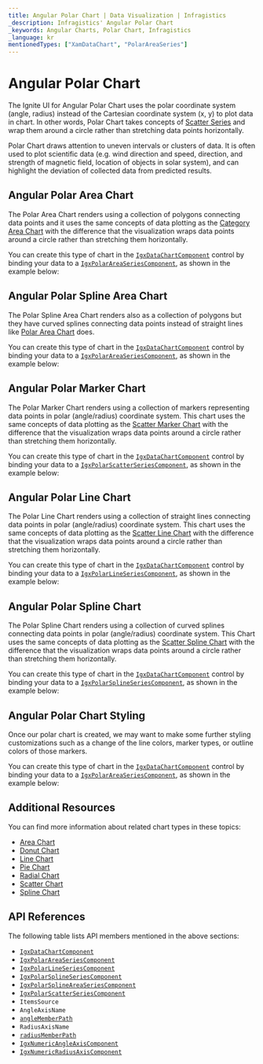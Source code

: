 ```yaml
---
title: Angular Polar Chart | Data Visualization | Infragistics
_description: Infragistics' Angular Polar Chart
_keywords: Angular Charts, Polar Chart, Infragistics
_language: kr
mentionedTypes: ["XamDataChart", "PolarAreaSeries"]
---
```


# Angular Polar Chart

The Ignite UI for Angular Polar Chart uses the polar coordinate system (angle, radius) instead of the Cartesian coordinate system (x, y) to plot data in chart. In other words, Polar Chart takes concepts of [Scatter Series](scatter-chart.md) and wrap them around a circle rather than stretching data points horizontally.

Polar Chart draws attention to uneven intervals or clusters of data. It is often used to plot scientific data (e.g. wind direction and speed, direction, and strength of magnetic field, location of objects in solar system), and can highlight the deviation of collected data from predicted results.

## Angular Polar Area Chart

The Polar Area Chart renders using a collection of polygons connecting data points and it uses the same concepts of data plotting as the [Category Area Chart](area-chart.md#angular-area-chart-example) with the difference that the visualization wraps data points around a circle rather than stretching them horizontally.

You can create this type of chart in the [`IgxDataChartComponent`]({environment:dvApiBaseUrl}/products/ignite-ui-angular/api/docs/typescript/latest/classes/igxdatachartcomponent.html) control by binding your data to a [`IgxPolarAreaSeriesComponent`]({environment:dvApiBaseUrl}/products/ignite-ui-angular/api/docs/typescript/latest/classes/igxpolarareaseriescomponent.html), as shown in the example below:

<code-view style="height: 600px" alt="Angular Polar Area Chart"
           data-demos-base-url="{environment:dvDemosBaseUrl}"
                    iframe-src="{environment:dvDemosBaseUrl}/charts/data-chart/polar-area-chart"
                                                 github-src="charts/data-chart/polar-area-chart">
</code-view>


<div class="divider--half"></div>

## Angular Polar Spline Area Chart

The Polar Spline Area Chart renders also as a collection of polygons but they have curved splines connecting data points instead of straight lines like [Polar Area Chart](polar-chart.md#angular-polar-area-chart) does.

You can create this type of chart in the [`IgxDataChartComponent`]({environment:dvApiBaseUrl}/products/ignite-ui-angular/api/docs/typescript/latest/classes/igxdatachartcomponent.html) control by binding your data to a [`IgxPolarAreaSeriesComponent`]({environment:dvApiBaseUrl}/products/ignite-ui-angular/api/docs/typescript/latest/classes/igxpolarareaseriescomponent.html), as shown in the example below:

<code-view style="height: 600px" alt="Angular Polar Area Chart"
           data-demos-base-url="{environment:dvDemosBaseUrl}"
                    iframe-src="{environment:dvDemosBaseUrl}/charts/data-chart/polar-spline-area-chart"
                                                 github-src="charts/data-chart/polar-spline-area-chart">
</code-view>


<div class="divider--half"></div>

## Angular Polar Marker Chart

The Polar Marker Chart renders using a collection of markers representing data points in polar (angle/radius) coordinate system. This chart uses the same concepts of data plotting as the [Scatter Marker Chart](scatter-chart.md#angular-scatter-marker-chart) with the difference that the visualization wraps data points around a circle rather than stretching them horizontally.

You can create this type of chart in the [`IgxDataChartComponent`]({environment:dvApiBaseUrl}/products/ignite-ui-angular/api/docs/typescript/latest/classes/igxdatachartcomponent.html) control by binding your data to a [`IgxPolarScatterSeriesComponent`]({environment:dvApiBaseUrl}/products/ignite-ui-angular/api/docs/typescript/latest/classes/igxpolarscatterseriescomponent.html), as shown in the example below:

<code-view style="height: 600px" alt="Angular Polar Marker Chart"
           data-demos-base-url="{environment:dvDemosBaseUrl}"
                    iframe-src="{environment:dvDemosBaseUrl}/charts/data-chart/polar-scatter-chart"
                                                 github-src="charts/data-chart/polar-scatter-chart">
</code-view>


<div class="divider--half"></div>

## Angular Polar Line Chart

The Polar Line Chart renders using a collection of straight lines connecting data points in polar (angle/radius) coordinate system. This chart uses the same concepts of data plotting as the [Scatter Line Chart](scatter-chart.md#angular-scatter-line-chart) with the difference that the visualization wraps data points around a circle rather than stretching them horizontally.

You can create this type of chart in the [`IgxDataChartComponent`]({environment:dvApiBaseUrl}/products/ignite-ui-angular/api/docs/typescript/latest/classes/igxdatachartcomponent.html) control by binding your data to a [`IgxPolarLineSeriesComponent`]({environment:dvApiBaseUrl}/products/ignite-ui-angular/api/docs/typescript/latest/classes/igxpolarlineseriescomponent.html), as shown in the example below:

<code-view style="height: 600px" alt="Angular Polar Line Chart"
           data-demos-base-url="{environment:dvDemosBaseUrl}"
                    iframe-src="{environment:dvDemosBaseUrl}/charts/data-chart/polar-line-chart"
                                                 github-src="charts/data-chart/polar-line-chart">
</code-view>


<div class="divider--half"></div>

## Angular Polar Spline Chart

The Polar Spline Chart renders using a collection of curved splines connecting data points in polar (angle/radius) coordinate system. This Chart uses the same concepts of data plotting as the [Scatter Spline Chart](scatter-chart.md#angular-scatter-spline-chart) with the difference that the visualization wraps data points around a circle rather than stretching them horizontally.

You can create this type of chart in the [`IgxDataChartComponent`]({environment:dvApiBaseUrl}/products/ignite-ui-angular/api/docs/typescript/latest/classes/igxdatachartcomponent.html) control by binding your data to a [`IgxPolarSplineSeriesComponent`]({environment:dvApiBaseUrl}/products/ignite-ui-angular/api/docs/typescript/latest/classes/igxpolarsplineseriescomponent.html), as shown in the example below:

<code-view style="height: 600px" alt="Angular Polar Spline Chart"
           data-demos-base-url="{environment:dvDemosBaseUrl}"
                    iframe-src="{environment:dvDemosBaseUrl}/charts/data-chart/polar-spline-chart"
                                                 github-src="charts/data-chart/polar-spline-chart">
</code-view>


<div class="divider--half"></div>

## Angular Polar Chart Styling

Once our polar chart is created, we may want to make some further styling customizations such as a change of the line colors, marker types, or outline colors of those markers.

You can create this type of chart in the [`IgxDataChartComponent`]({environment:dvApiBaseUrl}/products/ignite-ui-angular/api/docs/typescript/latest/classes/igxdatachartcomponent.html) control by binding your data to a [`IgxPolarAreaSeriesComponent`]({environment:dvApiBaseUrl}/products/ignite-ui-angular/api/docs/typescript/latest/classes/igxpolarareaseriescomponent.html), as shown in the example below:

<code-view style="height: 600px" alt="Angular Polar Area Chart Styling"
           no-theming
           data-demos-base-url="{environment:dvDemosBaseUrl}"
                    iframe-src="{environment:dvDemosBaseUrl}/charts/data-chart/polar-area-chart-styling"
                                                 github-src="charts/data-chart/polar-area-chart-styling">
</code-view>


<div class="divider--half"></div>

## Additional Resources

You can find more information about related chart types in these topics:

*   [Area Chart](area-chart.md)
*   [Donut Chart](donut-chart.md)
*   [Line Chart](line-chart.md)
*   [Pie Chart](pie-chart.md)
*   [Radial Chart](radial-chart.md)
*   [Scatter Chart](scatter-chart.md)
*   [Spline Chart](spline-chart.md)

## API References

The following table lists API members mentioned in the above sections:

*   [`IgxDataChartComponent`]({environment:dvApiBaseUrl}/products/ignite-ui-angular/api/docs/typescript/latest/classes/igxdatachartcomponent.html)
*   [`IgxPolarAreaSeriesComponent`]({environment:dvApiBaseUrl}/products/ignite-ui-angular/api/docs/typescript/latest/classes/igxpolarareaseriescomponent.html)
*   [`IgxPolarLineSeriesComponent`]({environment:dvApiBaseUrl}/products/ignite-ui-angular/api/docs/typescript/latest/classes/igxpolarlineseriescomponent.html)
*   [`IgxPolarSplineSeriesComponent`]({environment:dvApiBaseUrl}/products/ignite-ui-angular/api/docs/typescript/latest/classes/igxpolarsplineseriescomponent.html)
*   [`IgxPolarSplineAreaSeriesComponent`]({environment:dvApiBaseUrl}/products/ignite-ui-angular/api/docs/typescript/latest/classes/igxpolarsplineareaseriescomponent.html)
*   [`IgxPolarScatterSeriesComponent`]({environment:dvApiBaseUrl}/products/ignite-ui-angular/api/docs/typescript/latest/classes/igxpolarscatterseriescomponent.html)
*   `ItemsSource`
*   `AngleAxisName`
*   [`angleMemberPath`]({environment:dvApiBaseUrl}/products/ignite-ui-angular/api/docs/typescript/latest/classes/igxpolarbasecomponent.html#anglememberpath)
*   `RadiusAxisName`
*   [`radiusMemberPath`]({environment:dvApiBaseUrl}/products/ignite-ui-angular/api/docs/typescript/latest/classes/igxpolarbasecomponent.html#radiusmemberpath)
*   [`IgxNumericAngleAxisComponent`]({environment:dvApiBaseUrl}/products/ignite-ui-angular/api/docs/typescript/latest/classes/igxnumericangleaxiscomponent.html)
*   [`IgxNumericRadiusAxisComponent`]({environment:dvApiBaseUrl}/products/ignite-ui-angular/api/docs/typescript/latest/classes/igxnumericradiusaxiscomponent.html)
